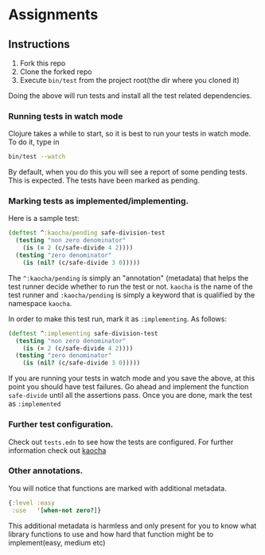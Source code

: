 # Assignments

## Instructions

1. Fork this repo
2. Clone the forked repo
3. Execute `bin/test` from the project root(the dir where you cloned it)

Doing the above will run tests and install all the test related dependencies.

### Running tests in watch mode

Clojure takes a while to start, so it is best to run your tests in watch mode. To do it, type in

```sh
bin/test --watch
```

By default, when you do this you will see a report of some pending tests. This is expected. The tests have been marked as pending.

### Marking tests as implemented/implementing.

Here is a sample test:

```clojure
(deftest ^:kaocha/pending safe-division-test
  (testing "non zero denominator"
    (is (= 2 (c/safe-divide 4 2))))
  (testing "zero denominator"
    (is (nil? (c/safe-divide 3 0)))))
```

The `^:kaocha/pending` is simply an "annotation" (metadata) that helps the test runner decide whether to run the test or not. `kaocha` is the name of the test runner and `:kaocha/pending` is simply a keyword that is qualified by the namespace `kaocha`.

In order to make this test run, mark it as `:implementing`. As follows:

```clojure
(deftest ^:implementing safe-division-test
  (testing "non zero denominator"
    (is (= 2 (c/safe-divide 4 2))))
  (testing "zero denominator"
    (is (nil? (c/safe-divide 3 0)))))
```

If you are running your tests in watch mode and you save the above, at this point you should have test failures. Go ahead and implement the function `safe-divide` until all the assertions pass. Once you are done, mark the test as `:implemented`

### Further test configuration.

Check out `tests.edn` to see how the tests are configured. For further information check out [kaocha](https://cljdoc.org/d/lambdaisland/kaocha/1.0.861/doc/readme)

### Other annotations.

You will notice that functions are marked with additional metadata.

```clojure
{:level :easy
 :use   '[when-not zero?]}
```

This additional metadata is harmless and only present for you to know what library functions to use and how hard that function might be to implement(easy, medium etc)
